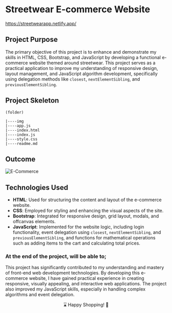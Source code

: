 # Streetwear E-commerce Website

https://streetwearapp.netlify.app/

## Project Purpose
The primary objective of this project is to enhance and demonstrate my skills in HTML, CSS, Bootstrap, and JavaScript by developing a functional e-commerce website themed around streetwear. This project serves as a practical application to improve my understanding of responsive design, layout management, and JavaScript algorithm development, specifically using delegation methods like `closest`, `nextElementSibling`, and `previousElementSibling`.


## Project Skeleton


```
(folder)

|----img
|----app.js
|----index.html
|----index.js
|----style.css
|----readme.md

```



## Outcome

![E-Commerce](https://github.com/ucangun/E_Commerce_Project/assets/149247682/e2e0f7d2-d100-469d-9c90-327cb3bafd03)


## Technologies Used
- **HTML**: Used for structuring the content and layout of the e-commerce website.
- **CSS**: Employed for styling and enhancing the visual aspects of the site.
- **Bootstrap**: Integrated for responsive design, grid layout, modals, and offcanvas elements.
- **JavaScript**: Implemented for the website logic, including login functionality, event delegation using `closest`, `nextElementSibling`, and `previousElementSibling`, and functions for mathematical operations such as adding items to the cart and calculating total prices.

### At the end of the project, will be able to;

This project has significantly contributed to my understanding and mastery of front-end web development technologies. By developing this e-commerce website, I have gained practical experience in creating responsive, visually appealing, and interactive web applications. The project also improved my JavaScript skills, especially in handling complex algorithms and event delegation.

<p align="center"> ⌛ Happy Shopping!  🛒 </p>
